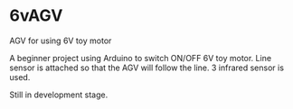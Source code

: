 # 6vAGV
AGV for using 6V toy motor

A beginner project using Arduino to switch ON/OFF 6V toy motor.
Line sensor is attached so that the AGV will follow the line.
3 infrared sensor is used.

Still in development stage.
